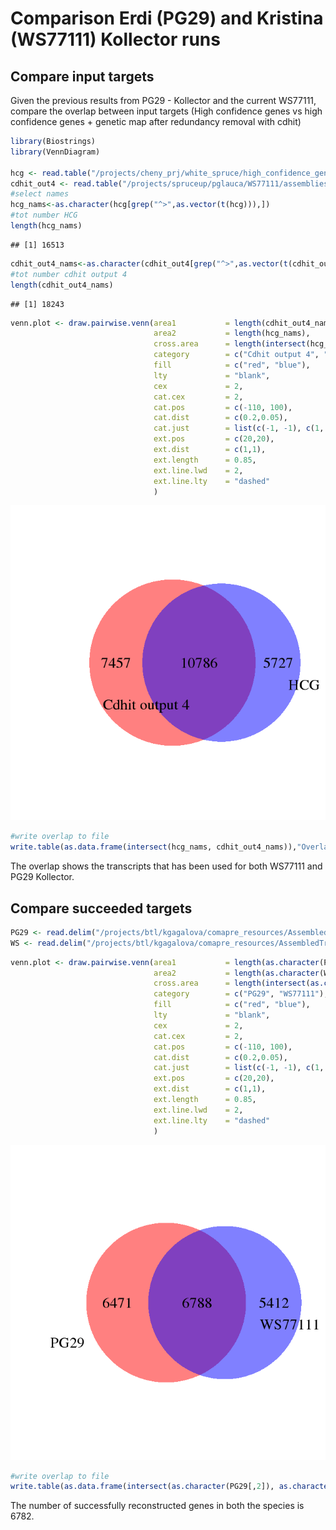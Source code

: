 Comparison Erdi (PG29) and Kristina (WS77111) Kollector runs
================

Compare input targets
---------------------

Given the previous results from PG29 - Kollector and the current WS77111, compare the overlap between input targets (High confidence genes vs high confidence genes + genetic map after redundancy removal with cdhit)

``` r
library(Biostrings)
library(VennDiagram)

hcg <- read.table("/projects/cheny_prj/white_spruce/high_confidence_genes.fasta", quote="\"")
cdhit_out4 <- read.table("/projects/spruceup/pglauca/WS77111/assemblies/kollector/target-sequences/evaluation/alignments/usr/kgagalova/SameSeq/cdhit-output-4kristina/cdhit-output-4_nospaces.fa", quote="\"")
#select names
hcg_nams<-as.character(hcg[grep("^>",as.vector(t(hcg))),])
#tot number HCG
length(hcg_nams)
```

    ## [1] 16513

``` r
cdhit_out4_nams<-as.character(cdhit_out4[grep("^>",as.vector(t(cdhit_out4))),])
#tot number cdhit output 4
length(cdhit_out4_nams)
```

    ## [1] 18243

``` r
venn.plot <- draw.pairwise.venn(area1           = length(cdhit_out4_nams),
                                area2           = length(hcg_nams),
                                cross.area      = length(intersect(hcg_nams, cdhit_out4_nams)),
                                category        = c("Cdhit output 4", "HCG"),
                                fill            = c("red", "blue"),
                                lty             = "blank",
                                cex             = 2,
                                cat.cex         = 2,
                                cat.pos         = c(-110, 100),
                                cat.dist        = c(0.2,0.05),
                                cat.just        = list(c(-1, -1), c(1, 1)),
                                ext.pos         = c(20,20),
                                ext.dist        = c(1,1),
                                ext.length      = 0.85,
                                ext.line.lwd    = 2,
                                ext.line.lty    = "dashed"
                                )
```

![](images/venn_diagram_transcripts-1.png)

``` r
#write overlap to file
write.table(as.data.frame(intersect(hcg_nams, cdhit_out4_nams)),"OverlapTranscripts.txt", quote=F, row.names=F, col.names=F)
```

The overlap shows the transcripts that has been used for both WS77111 and PG29 Kollector.

Compare succeeded targets
-------------------------

``` r
PG29 <- read.delim("/projects/btl/kgagalova/comapre_resources/AssembledTranscripts/Out.results.PG29.top", header=FALSE)
WS <- read.delim("/projects/btl/kgagalova/comapre_resources/AssembledTranscripts/Out.results.WS77111.top", header=FALSE)
```

``` r
venn.plot <- draw.pairwise.venn(area1           = length(as.character(PG29[,2])),
                                area2           = length(as.character(WS[,2])),
                                cross.area      = length(intersect(as.character(PG29[,2]), as.character(WS[,2]))),
                                category        = c("PG29", "WS77111"),
                                fill            = c("red", "blue"),
                                lty             = "blank",
                                cex             = 2,
                                cat.cex         = 2,
                                cat.pos         = c(-110, 100),
                                cat.dist        = c(0.2,0.05),
                                cat.just        = list(c(-1, -1), c(1, 1)),
                                ext.pos         = c(20,20),
                                ext.dist        = c(1,1),
                                ext.length      = 0.85,
                                ext.line.lwd    = 2,
                                ext.line.lty    = "dashed"
                                )
```

![](images/venn_diagram_succeeded-1.png)

``` r
#write overlap to file
write.table(as.data.frame(intersect(as.character(PG29[,2]), as.character(WS[,2]))),"OverlapSucceeded.txt", quote=F, row.names=F, col.names=F)
```

The number of successfully reconstructed genes in both the species is 6782.
